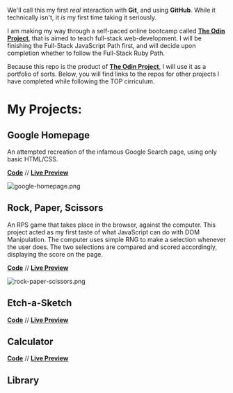 We'll call this my first _real_ interaction with **Git**, and using **GitHub**. While it technically isn't, it _is_ my first time taking it seriously.

I am making my way through a self-paced online bootcamp called [**The Odin Project**](https://www.theodinproject.com), that is aimed to teach full-stack web-development. I will be finishing the Full-Stack JavaScript Path first, and will decide upon completion whether to follow the Full-Stack Ruby Path.

Because this repo is the product of [**The Odin Project**](https://www.theodinproject.com), I will use it as a portfolio of sorts. Below, you will find links to the repos for other projects I have completed while following the TOP cirriculum.

# My Projects:

## Google Homepage

An attempted recreation of the infamous Google Search page, using only basic HTML/CSS.

[**Code**](https://github.com/billyhelms24/google-homepage) // [**Live Preview**](https://billyhelms24.github.io/google-homepage/)

![google-homepage.png](https://raw.githubusercontent.com/billyhelms24/git-test/main/screenshots/google-homepage.png)

## Rock, Paper, Scissors

An RPS game that takes place in the browser, against the computer. This project acted as my first taste of what JavaScript can do with DOM Manipulation. The computer uses simple RNG to make a selection whenever the user does. The two selections are compared and scored accordingly, displaying the score on the page.

[**Code**](https://github.com/billyhelms24/rock-paper-scissors) // [**Live Preview**](https://billyhelms24.github.io/rock-paper-scissors/)

![rock-paper-scissors.png](https://raw.githubusercontent.com/billyhelms24/git-test/main/screenshots/rock-paper-scissors.png)

## Etch-a-Sketch

[**Code**](https://github.com/billyhelms24/etch-a-sketch) // [**Live Preview**](https://billyhelms24.github.io/etch-a-sketch/)

## Calculator

[**Code**](https://github.com/billyhelms24/js-calculator) // [**Live Preview**](https://billyhelms24.github.io/js-calculator/)

## Library
